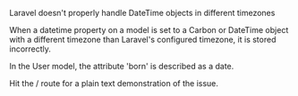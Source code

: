 Laravel doesn't properly handle DateTime objects in different timezones

When a datetime property on a model is set to a Carbon or DateTime object with a 
different timezone than Laravel's configured timezone, it is stored incorrectly.

In the User model, the attribute 'born' is described as a date.

Hit the / route for a plain text demonstration of the issue.
